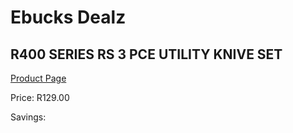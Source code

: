 
# Ebucks Dealz
## R400 SERIES RS 3 PCE UTILITY KNIVE SET
[Product Page](https://www.ebucks.com/web/shop/productSelected.do?prodId=1049189453&catId=714962196)

Price: R129.00

Savings: 


	